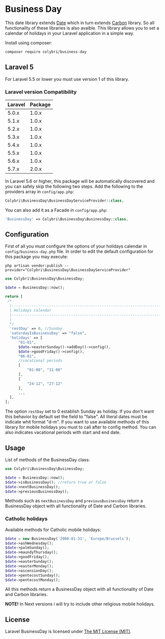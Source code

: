 Business Day
====



This date library extends [Date](https://github.com/jenssegers/date) which in turn extends [Carbon](https://github.com/briannesbitt/Carbon) library. So all functionality of these libraries is also avaible. This library allows you to set a calendar of holidays in your Laravel application in a simple way.

Install using composer:

```bash
composer require colybri/business-day
```

Laravel 5
-------
For Laravel 5.5 or lower you must use version 1 of this library.
 
### Laravel version Compatibility

 Laravel  | Package
:---------|:----------
 5.0.x    | 1.0.x
 5.1.x    | 1.0.x
 5.2.x    | 1.0.x
 5.3.x    | 1.0.x
 5.4.x    | 1.0.x
 5.5.x    | 1.0.x
 5.6.x    | 1.0.x
 5.7.x    | 2.0.x
 
In Laravel 5.6 or higher, this package will be automatically discovered and you can safely skip the following two steps.
Add the following to the providers array in `config/app.php`:

```php
Colybri\BusinessDay\BusinessDayServiceProvider::class,
```

You can also add it as a Facade in `config/app.php`:

```php
'BusinessDay' => Colybri\BusinessDay\BusinessDay::class,
```

Configuration
-----
First of all you must configure the options of your holidays  calendar in `config/business-day.php` file. In order to edit the default configuration for this package you may execute:

```
php artisan vendor:publish --provider="Colybri\BusinessDay\BusinessDayServiceProvider"
```

```php
use Colybri\BusinessDay\BusinessDay;

$date = BusinessDay::now();

return [
 /*
  |--------------------------------------------------------------------------
  | Holidays calendar
  |--------------------------------------------------------------------------
  |
  */
  'restDay' => 0, //Sunday
  'saturdayIsBusinessDay' => "false",
  'holidays' => [
      "01-01",
      $date->easterSunday()->addDay()->config(),
      $date->goodFriday()->config(),
      "06-01",
      //vacational periods
      [
          "01-08", "31-08"
      ],
      [
          "24-12", "27-12"
      ],
      ...
  ],
];
```
The option `restDay` set to 0 establish Sunday as holiday. If you don't want this behavior by default set the field to "false". All literal dates must be indicate whit format "d-m". If you want to use available methods of this library for mobile holidays you must to call after to config method. You can also indicates vacational periods with start and end date.

Usage
-----

List of methods of the BusinessDay class:

```php
use Colybri\BusinessDay\BusinessDay;

$date = BusinessDay::now();
$date->isBusinessDay(); //return true or false
$date->nextBusinessDay();
$date->previousBusinessDay();
```

Methods such as `nextBusinessDay` and `previousBusinessDay` return a BusinessDay object with all functionality of Date and Carbon libraries.


### Catholic holidays

Available methods for Catholic mobile holidays:

```php
$date = new BusinessDay('2000-01-31', 'Europe/Brussels');
$date->ashWednesday();
$date->palmSunday();
$date->maundyThursday();
$date->goodFriday();
$date->easterSunday();
$date->easterMonday();
$date->ascensionDay();
$date->pentecostSunday();
$date->pentecostMonday();
```

All this methods return a BusinessDay object with all functionality of Date and Carbon libraries.




**NOTE!** In Next versions i will try to include other religious mobile holidays.

## License

Laravel BusinessDay is licensed under [The MIT License (MIT)](LICENSE).
